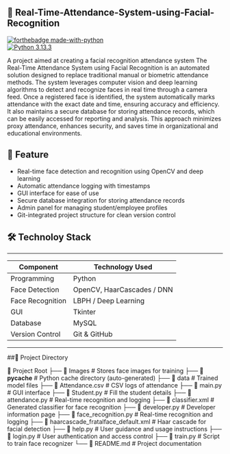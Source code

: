 ## 🎯 Real-Time-Attendance-System-using-Facial-Recognition

[![forthebadge made-with-python](http://ForTheBadge.com/images/badges/made-with-python.svg)](https://www.python.org/)                 
[![Python 3.13.3](https://img.shields.io/badge/python-3.13.3-blue.svg)](https://www.python.org/downloads/release/python-390/)

A project aimed at creating a facial recognition attendance system
The Real-Time Attendance System using Facial Recognition is an automated solution designed to replace traditional manual or biometric attendance methods. The system leverages computer vision and deep learning algorithms to detect and recognize faces in real time through a camera feed. Once a registered face is identified, the system automatically marks attendance with the exact date and time, ensuring accuracy and efficiency. It also maintains a secure database for storing attendance records, which can be easily accessed for reporting and analysis. This approach minimizes proxy attendance, enhances security, and saves time in organizational and educational environments.

## 📸 Feature
- Real-time face detection and recognition using OpenCV and deep learning
- Automatic attendance logging with timestamps
- GUI interface for ease of use
- Secure database integration for storing attendance records
- Admin panel for managing student/employee profiles
- Git-integrated project structure for clean version control

## 🛠️ Technoloy Stack
_________________________________________________
| Component        | Technology Used            |
|------------------|--------------------------  |
| Programming      | Python                     |
| Face Detection   | OpenCV, HaarCascades / DNN |
| Face Recognition | LBPH / Deep Learning       |
| GUI              | Tkinter                    |
| Database         | MySQL                      |
| Version Control  | Git & GitHub               |
_________________________________________________

##📁 Project Directory

📁 Project Root
├── 📁 Images                          # Stores face images for training
├── 📁 __pycache__                    # Python cache directory (auto-generated)
├── 📁 data                           # Trained model files
├── 📄 Attendance.csv                 # CSV logs of attendance
├── 📄 main.py                        # GUI interface
├── 📄 Student.py                     # Fill the student details
├── 📄 attendance.py                  # Real-time recognition and logging
├── 📄 classifier.xml                 # Generated classifier for face recognition
├── 📄 developer.py                   # Developer information page
├── 📄 face_recognition.py            # Real-time recognition and logging
├── 📄 haarcascade_fratalface_default.xml  # Haar cascade for facial detection
├── 📄 help.py                        # User guidance and usage instructions
├── 📄 login.py                       # User authentication and access control
├── 📄 train.py                       # Script to train face recognizer
└── 📄 README.md                      # Project documentation




